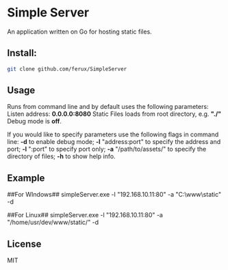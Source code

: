 # Simple Server
An application written on Go for hosting static files.

## Install:

```bash
git clone github.com/ferux/SimpleServer
```

## Usage

Runs from command line and by default uses the following parameters:
Listen address: **0.0.0.0:8080**
Static Files loads from root directory, e.g. **"./"**
Debug mode is **off**.

If you would like to specify parameters use the following flags in command line:
**-d** to enable debug mode;
**-l** "address:port" to specify the address and port;
**-l** ":port" to specify port only;
**-a** "/path/to/assets/" to specify the directory of files;
**-h** to show help info.

## Example

##For WIndows##
simpleServer.exe -l "192.168.10.11:80" -a "C:\www\static\" -d

##For Linux##
simpleServer.exe -l "192.168.10.11:80" -a "/home/usr/dev/www/static/" -d

## License

MIT